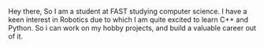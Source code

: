 Hey there, So I am a student at FAST studying computer science. I have a keen interest in Robotics due to which I am quite excited to learn C++ and Python. So i can work on my hobby projects, and build a valuable career out of it.
